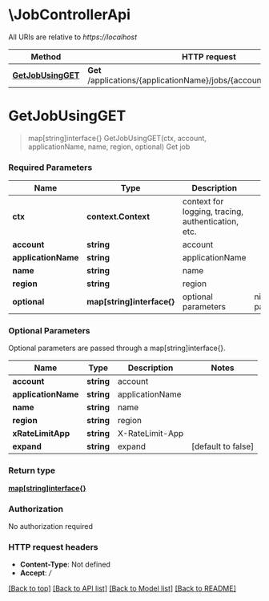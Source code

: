# \JobControllerApi

All URIs are relative to *https://localhost*

Method | HTTP request | Description
------------- | ------------- | -------------
[**GetJobUsingGET**](JobControllerApi.md#GetJobUsingGET) | **Get** /applications/{applicationName}/jobs/{account}/{region}/{name} | Get job


# **GetJobUsingGET**
> map[string]interface{} GetJobUsingGET(ctx, account, applicationName, name, region, optional)
Get job

### Required Parameters

Name | Type | Description  | Notes
------------- | ------------- | ------------- | -------------
 **ctx** | **context.Context** | context for logging, tracing, authentication, etc.
  **account** | **string**| account | 
  **applicationName** | **string**| applicationName | 
  **name** | **string**| name | 
  **region** | **string**| region | 
 **optional** | **map[string]interface{}** | optional parameters | nil if no parameters

### Optional Parameters
Optional parameters are passed through a map[string]interface{}.

Name | Type | Description  | Notes
------------- | ------------- | ------------- | -------------
 **account** | **string**| account | 
 **applicationName** | **string**| applicationName | 
 **name** | **string**| name | 
 **region** | **string**| region | 
 **xRateLimitApp** | **string**| X-RateLimit-App | 
 **expand** | **string**| expand | [default to false]

### Return type

[**map[string]interface{}**](interface{}.md)

### Authorization

No authorization required

### HTTP request headers

 - **Content-Type**: Not defined
 - **Accept**: */*

[[Back to top]](#) [[Back to API list]](../README.md#documentation-for-api-endpoints) [[Back to Model list]](../README.md#documentation-for-models) [[Back to README]](../README.md)

